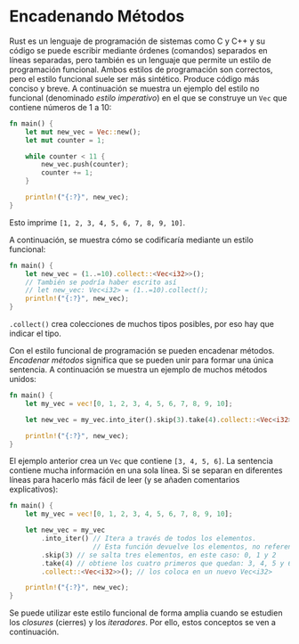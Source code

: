 # Encadenando Métodos

Rust es un lenguaje de programación de sistemas como C y C++ y su código se puede escribir mediante órdenes (comandos) separados en líneas separadas, pero también es un lenguaje que permite un estilo de programación funcional. Ambos estilos de programación son correctos, pero el estilo funcional suele ser más sintético. Produce código más conciso y breve. A continuación se muestra un ejemplo del estilo no funcional (denominado *estilo imperativo*) en el que se construye un `Vec` que contiene números de 1 a 10:

```rust
fn main() {
    let mut new_vec = Vec::new();
    let mut counter = 1;

    while counter < 11 {
        new_vec.push(counter);
        counter += 1;
    }

    println!("{:?}", new_vec);
}
```

Esto imprime `[1, 2, 3, 4, 5, 6, 7, 8, 9, 10]`.

A continuación, se muestra cómo se codificaría mediante un estilo funcional:

```rust
fn main() {
    let new_vec = (1..=10).collect::<Vec<i32>>();
    // También se podría haber escrito así
    // let new_vec: Vec<i32> = (1..=10).collect();
    println!("{:?}", new_vec);
}
```

`.collect()` crea colecciones de muchos tipos posibles, por eso hay que indicar el tipo.

Con el estilo funcional de programación se pueden encadenar métodos. *Encadenar métodos* significa que se pueden unir para formar una única sentencia. A continuación se muestra un ejemplo de muchos métodos unidos:

```rust
fn main() {
    let my_vec = vec![0, 1, 2, 3, 4, 5, 6, 7, 8, 9, 10];

    let new_vec = my_vec.into_iter().skip(3).take(4).collect::<Vec<i32>>();

    println!("{:?}", new_vec);
}
```

El ejemplo anterior crea un `Vec` que contiene `[3, 4, 5, 6]`. La sentencia contiene mucha información en una sola línea. Si se separan en diferentes líneas para hacerlo más fácil de leer (y se añaden comentarios explicativos):


```rust
fn main() {
    let my_vec = vec![0, 1, 2, 3, 4, 5, 6, 7, 8, 9, 10];

    let new_vec = my_vec
        .into_iter() // Itera a través de todos los elementos.
                     // Esta función devuelve los elementos, no referencias a ellos.
        .skip(3) // se salta tres elementos, en este caso: 0, 1 y 2
        .take(4) // obtiene los cuatro primeros que quedan: 3, 4, 5 y 6
        .collect::<Vec<i32>>(); // los coloca en un nuevo Vec<i32>

    println!("{:?}", new_vec);
}
```

Se puede utilizar este estilo funcional de forma amplia cuando se estudien los *closures* (cierres) y los *iteradores*. Por ello, estos conceptos se ven a continuación.

